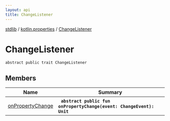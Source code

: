 ```yaml
---
layout: api
title: ChangeListener
---
```

[stdlib](../../index.md) / [kotlin.properties](../index.md) / [ChangeListener](index.md)

# ChangeListener

```
abstract public trait ChangeListener
```

## Members

| Name | Summary |
|------|---------|
|[onPropertyChange](onPropertyChange.md)|&nbsp;&nbsp;**`abstract public fun onPropertyChange(event: ChangeEvent): Unit`**<br>|
